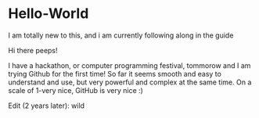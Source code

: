 # Hello-World
I am totally new to this,  and i am currently following along in the guide


Hi there peeps!

I have a hackathon, or computer programming festival, tommorow and I am trying Github for the first time! So far it seems smooth and easy to understand and use, but very powerful and complex at the same time. On a scale of 1-very nice, GitHub is very nice :)


Edit (2 years later): wild 
